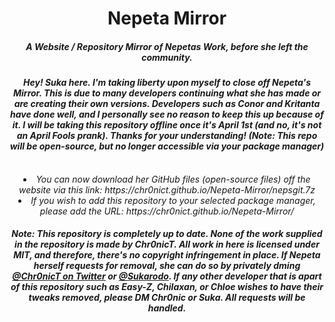 <center>
    <h1 align="center">Nepeta Mirror</h1>
    <h5 align="center">A Website / Repository Mirror of Nepetas Work, before she left the community.</h5>
     <h4 align="center"><i>Hey! Suka here. I'm taking liberty upon myself to close off Nepeta's Mirror. This is due to many developers continuing what she has made or are creating their own versions. Developers such as Conor and Kritanta have done well, and I personally see no reason to keep this up because of it. I will be taking this repository offline once it's April 1st (and no, it's not an April Fools prank). Thanks for your understanding! (Note: This repo will be open-source, but no longer accessible via your package manager)</h4>
<br>
  <li> You can now download her GitHub files (open-source files) off the website via this link: https://chr0nict.github.io/Nepeta-Mirror/nepsgit.7z</li>
  <li> If you wish to add this repository to your selected package manager, please add the URL: https://chr0nict.github.io/Nepeta-Mirror/ 
    <h5 align="center"><i>Note: This repository is completely up to date. None of the work supplied in the repository is made by Chr0nicT. All work in here is licensed under MIT, and therefore, there's no copyright infringement in place. If Nepeta herself requests for removal, she can do so by privately dming <a href="https://twitter.com/Chr0nicT/">@Chr0nicT on Twitter</a> or <a href="https://twitter.com/sukarodo/">@Sukarodo</a>. If any other developer that is apart of this repository such as Easy-Z, Chilaxan, or Chloe wishes to have their tweaks removed, please DM Chr0nic or Suka. All requests will be handled.</h5>
  </center>
